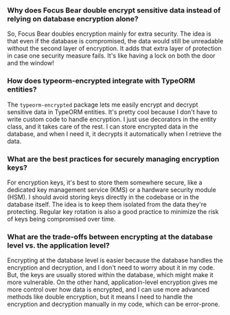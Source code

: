 ### Why does Focus Bear double encrypt sensitive data instead of relying on database encryption alone?

So, Focus Bear doubles encryption mainly for extra security. The idea is that even if the database is compromised, the data would still be unreadable without the second layer of encryption. It adds that extra layer of protection in case one security measure fails. It's like having a lock on both the door and the window!

### How does typeorm-encrypted integrate with TypeORM entities?

The `typeorm-encrypted` package lets me easily encrypt and decrypt sensitive data in TypeORM entities. It's pretty cool because I don't have to write custom code to handle encryption. I just use decorators in the entity class, and it takes care of the rest. I can store encrypted data in the database, and when I need it, it decrypts it automatically when I retrieve the data.

### What are the best practices for securely managing encryption keys?

For encryption keys, it's best to store them somewhere secure, like a dedicated key management service (KMS) or a hardware security module (HSM). I should avoid storing keys directly in the codebase or in the database itself. The idea is to keep them isolated from the data they're protecting. Regular key rotation is also a good practice to minimize the risk of keys being compromised over time.

### What are the trade-offs between encrypting at the database level vs. the application level?

Encrypting at the database level is easier because the database handles the encryption and decryption, and I don't need to worry about it in my code. But, the keys are usually stored within the database, which might make it more vulnerable. On the other hand, application-level encryption gives me more control over how data is encrypted, and I can use more advanced methods like double encryption, but it means I need to handle the encryption and decryption manually in my code, which can be error-prone.
